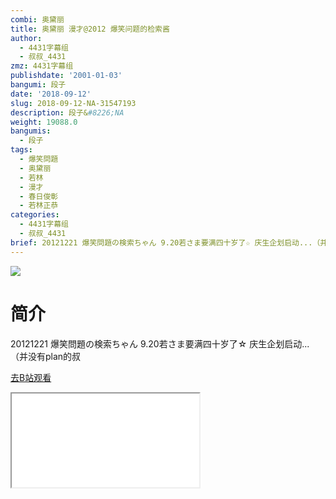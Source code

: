 ```yaml
---
combi: 奥黛丽
title: 奥黛丽 漫才@2012 爆笑问题的检索酱
author:
  - 4431字幕组
  - 叔叔_4431
zmz: 4431字幕组
publishdate: '2001-01-03'
bangumi: 段子
date: '2018-09-12'
slug: 2018-09-12-NA-31547193
description: 段子&#8226;NA
weight: 19088.0
bangumis:
  - 段子
tags:
  - 爆笑問題
  - 奥黛丽
  - 若林
  - 漫才
  - 春日俊彰
  - 若林正恭
categories:
  - 4431字幕组
  - 叔叔_4431
brief: 20121221 爆笑問題の検索ちゃん 9.20若さま要满四十岁了☆ 庆生企划启动...（并没有plan的叔
---
```

![](https://i.imgur.com/EubOe9w.jpg)
# 简介  
20121221 爆笑問題の検索ちゃん
9.20若さま要满四十岁了☆
庆生企划启动...（并没有plan的叔  

[去B站观看](https://www.bilibili.com/video/av31547193/)
<div class ="resp-container"><iframe class="testiframe" src="//player.bilibili.com/player.html?aid=31547193"", scrolling="no", allowfullscreen="true" > </iframe></div> 
